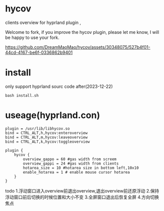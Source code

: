 # hycov
clients overview for hyprland plugin ,

Welcome to fork, if you improve the hycov plugin, please let me know, I will be happy to use your fork.


https://github.com/DreamMaoMao/hycov/assets/30348075/527b4f01-44cd-4167-be6f-0336862b9401



# install 

only support hyprland sourc code after(2023-12-22)

```
bash install.sh

```

# useage(hyprland.con)
```
plugin = /usr/lib/libhycov.so
bind = CTRL_ALT,h,hycov:enteroverview
bind = CTRL_ALT,m,hycov:leaveoverview
bind = CTRL_ALT,k,hycov:toggleoverview

plugin {
    hycov {
        overview_gappo = 60 #gas width from screem 
        overview_gappi = 24 #gas width from clients
	    hotarea_size = 10 #hotarea size in bottom left,10x10
	    enable_hotarea = 1 # enable mouse cursor hotarea       
    }
}

```

todo
1.浮动窗口进入overview前退出overview,退出overview前还原浮动
2.保持浮动窗口前后切换的时候位置和大小不变
3.全屏窗口退出后恢复全屏
4.方向切换焦点